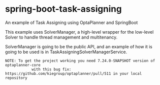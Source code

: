 # spring-boot-task-assigning
An example of Task Assigning using OptaPlanner and SpringBoot

This example uses SolverManager, a high-level wrapper for the low-level
Solver to handle thread management and multitenancy.

SolverManager is going to be the public API, and an example of how it is going
to be used is in TaskAssigningSolverManagerService.

    NOTE: To get the project working you need 7.24.0-SNAPSHOT version of optaplanner-core
                with this bug fix: https://github.com/kiegroup/optaplanner/pull/511 in your local repository
